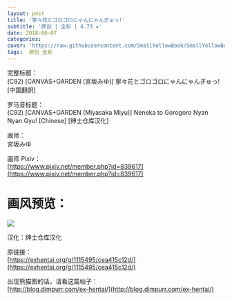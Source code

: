 ```yaml
---
layout: post
title: '寧々花とゴロゴロにゃんにゃんぎゅっ!'
subtitle: '原创 | 全彩 | 4.73 ★'
date: 2018-06-07
categories: 
cover: 'https://raw.githubusercontent.com/SmallYellowBook/SmallYellowBook.github.io/master/image/%E5%AF%A7%E3%80%85%E8%8A%B1%E3%81%A8%E3%82%B4%E3%83%AD%E3%82%B4%E3%83%AD%E3%81%AB%E3%82%83%E3%82%93%E3%81%AB%E3%82%83%E3%82%93%E3%81%8E%E3%82%85%E3%81%A3!.jpg'
tags:  原创 全彩
---
```


完整标题：  
(C92) [CANVAS+GARDEN (宮坂みゆ)] 寧々花とゴロゴロにゃんにゃんぎゅっ! [中国翻訳]  

罗马音标题：  
(C92) [CANVAS+GARDEN (Miyasaka Miyu)] Neneka to Gorogoro Nyan Nyan Gyu! [Chinese] [绅士仓库汉化]  

画师：  
宮坂みゆ  

画师 Pixiv：  
[https://www.pixiv.net/member.php?id=839617](https://www.pixiv.net/member.php?id=839617)  

# 画风预览：  
![](https://raw.githubusercontent.com/SmallYellowBook/SmallYellowBook.github.io/master/image/%E5%AF%A7%E3%80%85%E8%8A%B1%E3%81%A8%E3%82%B4%E3%83%AD%E3%82%B4%E3%83%AD%E3%81%AB%E3%82%83%E3%82%93%E3%81%AB%E3%82%83%E3%82%93%E3%81%8E%E3%82%85%E3%81%A3!.jpg)

汉化：绅士仓库汉化  

原链接：  
[https://exhentai.org/g/1115495/cea415c12d/](https://exhentai.org/g/1115495/cea415c12d/)  

出现熊猫图的话，请看这篇帖子：  
[http://blog.dimpurr.com/ex-hentai/](http://blog.dimpurr.com/ex-hentai/)  

